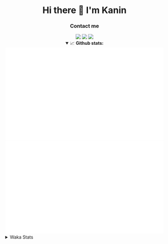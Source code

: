 <div align="center">
 <h1>Hi there 👋 I'm Kanin</h1>
 <h3>Contact me</h3>
 <a href="mailto:im@kanin.dev"><img src="https://img.shields.io/badge/gmail-%23D14836.svg?&style=for-the-badge&logo=gmail&logoColor=white"/></a>
 <a href="https://twitter.com/KaninDev"><img src="https://img.shields.io/badge/twitter-%231DA1F2.svg?&style=for-the-badge&logo=twitter&logoColor=white"/></a>
 <a href="https://www.linkedin.com/in/KaninDev"><img src="https://img.shields.io/badge/linkedin-%230077B5.svg?&style=for-the-badge&logo=linkedin&logoColor=white"/></a>
<details open>
  <summary>📈 <b>Github stats:</b></summary>
  <img src="https://github.com/Kanin/Kanin/blob/master/scripts/GitHubStats/generated/overview.svg"/>
  <img src="https://github.com/Kanin/Kanin/blob/master/scripts/GitHubStats/generated/languages.svg"/>
</details>
</div>

<details>
 <summary>Waka Stats</summary>

<!--START_SECTION:waka-->
![Code Time](http://img.shields.io/badge/Code%20Time-1%2C906%20hrs%209%20mins-blue)

![Profile Views](http://img.shields.io/badge/Profile%20Views-11-blue)

![Lines of code](https://img.shields.io/badge/From%20Hello%20World%20I%27ve%20Written-243%20Thousand%20lines%20of%20code-blue)

**🐱 My GitHub Data** 

> 🏆 51 Contributions in the Year 2023
 > 
> 📦 98.0 kB Used in GitHub's Storage 
 > 
> 🚫 Not Opted to Hire
 > 
> 📜 18 Public Repositories 
 > 
> 🔑 10 Private Repositories  
 > 
**I'm a Night 🦉** 

```text
🌞 Morning      177 commits       █████░░░░░░░░░░░░░░░░░░░░   20.34 % 
🌆 Daytime      123 commits       ███░░░░░░░░░░░░░░░░░░░░░░   14.14 % 
🌃 Evening      271 commits       ███████░░░░░░░░░░░░░░░░░░   31.15 % 
🌙 Night        299 commits       ████████░░░░░░░░░░░░░░░░░   34.37 % 

```
📅 **I'm Most Productive on Sunday** 

```text
Monday          92 commits       ██░░░░░░░░░░░░░░░░░░░░░░░   10.57 % 
Tuesday         65 commits       █░░░░░░░░░░░░░░░░░░░░░░░░   07.47 % 
Wednesday       96 commits       ██░░░░░░░░░░░░░░░░░░░░░░░   11.03 % 
Thursday       145 commits       ████░░░░░░░░░░░░░░░░░░░░░   16.67 % 
Friday         115 commits       ███░░░░░░░░░░░░░░░░░░░░░░   13.22 % 
Saturday       137 commits       ████░░░░░░░░░░░░░░░░░░░░░   15.75 % 
Sunday         220 commits       ██████░░░░░░░░░░░░░░░░░░░   25.29 % 

```


📊 **This Week I Spent My Time On** 

```text
⌚︎ Time Zone: America/New_York

💬 Programming Languages: 
Python                   0 secs              █████████████████████████   100.00 % 

🔥 Editors: 
PyCharm                  0 secs              █████████████████████████   100.00 % 

🐱‍💻 Projects: 
BB-CommunityBot          0 secs              █████████████████████████   100.00 % 

💻 Operating System: 
Windows                  0 secs              █████████████████████████   100.00 % 

```

**I Mostly Code in Python** 

```text
Python                   25 repos            ██████████████████░░░░░░░   73.53 % 
Java                     3 repos             ██░░░░░░░░░░░░░░░░░░░░░░░   08.82 % 
JavaScript               3 repos             ██░░░░░░░░░░░░░░░░░░░░░░░   08.82 % 
Kotlin                   2 repos             █░░░░░░░░░░░░░░░░░░░░░░░░   05.88 % 
HTML                     1 repo              ░░░░░░░░░░░░░░░░░░░░░░░░░   02.94 % 

```


**Timeline**

![Chart not found](https://raw.githubusercontent.com/Kanin/Kanin/master/charts/bar_graph.png) 


 Last Updated on 22/02/2023 07:33:51 UTC
<!--END_SECTION:waka-->
</details>
